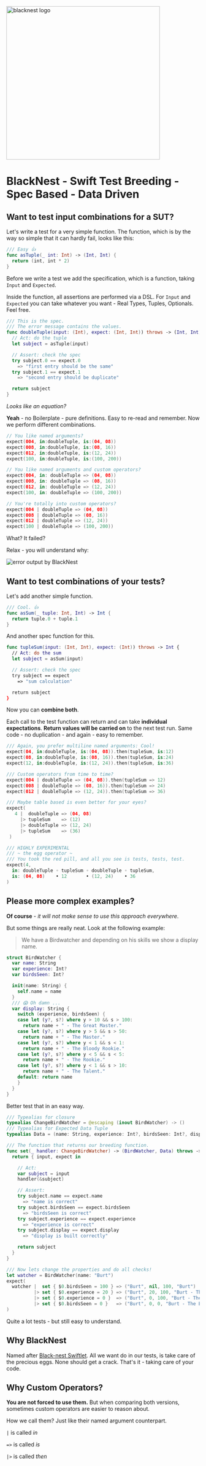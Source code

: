 

<p align="left">
   <img width="400px" src="https://github.com/elm4ward/BlackNest/blob/master/resources/blacknest.png?raw=true" alt="blacknest logo">
</p>

# BlackNest - Swift Test Breeding - Spec Based - Data Driven

## Want to test input combinations for a SUT?

Let's write a test for a very simple function. The function, which is by the way so simple that it can hardly fail, looks like this:

```swift
/// Easy 👍
func asTuple(_ int: Int) -> (Int, Int) {
  return (int, int * 2)
}
```

Before we write a test we add the specification, which is a function, taking `Input` and `Expected`.

Inside the function, all assertions are performed via a DSL. For `Input` and `Expected` you can take whatever you want - Real Types, Tuples, Optionals. Feel free.


```swift
/// This is the spec.
/// The error message contains the values.
func doubleTuple(input: (Int), expect: (Int, Int)) throws -> (Int, Int) {
  // Act: do the tuple
  let subject = asTuple(input)

  // Assert: check the spec
  try subject.0 == expect.0
    => "first entry should be the same"
  try subject.1 == expect.1
    => "second entry should be duplicate"

  return subject
}
```
_Looks like an equation?_

__Yeah__  - no Boilerplate - pure definitions.
Easy to re-read and remember.
Now we perform different combinations.

```swift
// You like named arguments?
expect(004, in:doubleTuple, is:(04, 08))
expect(008, in:doubleTuple, is:(08, 16))
expect(012, in:doubleTuple, is:(12, 24))
expect(100, in:doubleTuple, is:(100, 200))

// You like named arguments and custom operators?
expect(004, in: doubleTuple => (04, 08))
expect(008, in: doubleTuple => (08, 16))
expect(012, in: doubleTuple => (12, 24))
expect(100, in: doubleTuple => (100, 200))

// You're totally into custom operators?
expect(004 | doubleTuple => (04, 08))
expect(008 | doubleTuple => (08, 16))
expect(012 | doubleTuple => (12, 24))
expect(100 | doubleTuple => (100, 200))
```

What? It failed?

Relax - you will understand why:

   <img  src="https://github.com/elm4ward/BlackNest/blob/master/resources/error.png?raw=true" alt="error output by BlackNest">

## Want to test combinations of your tests?

Let's add another simple function.

```swift
/// Cool. 👍
func asSum(_ tuple: Int, Int) -> Int {
  return tuple.0 + tuple.1
}
```

And another spec function for this.

```swift
func tupleSum(input: (Int, Int), expect: (Int)) throws -> Int {
  // Act: do the sum
  let subject = asSum(input)

  // Assert: check the spec
  try subject == expect
    => "sum calculation"

  return subject
}
```

Now you can __combine both__.

Each call to the test function can return and can take __individual expectations__. __Return values will be carried on__ to the next test run.
Same code - no duplication - and again - easy to remember.

```swift
/// Again, you prefer multiline named arguments: Cool!
expect(04, in:doubleTuple, is:(04, 08)).then(tupleSum, is:12)
expect(08, in:doubleTuple, is:(08, 16)).then(tupleSum, is:24)
expect(12, in:doubleTuple, is:(12, 24)).then(tupleSum, is:36)

/// Custom operators from time to time?
expect(004 | doubleTuple => (04, 08)).then(tupleSum => 12)
expect(008 | doubleTuple => (08, 16)).then(tupleSum => 24)
expect(012 | doubleTuple => (12, 24)).then(tupleSum => 36)

/// Maybe table based is even better for your eyes?
expect(
   4 |  doubleTuple => (04, 08)
     |> tupleSum    => (12)
     |> doubleTuple => (12, 24)
     |> tupleSum    => (36)
 )

/// HIGHLY EXPERIMENTAL
/// ~ the egg operator ~
/// You took the red pill, and all you see is tests, tests, test.
expect(4,
  in: doubleTuple ◦ tupleSum ◦ doubleTuple ◦ tupleSum,
  is: (04, 08)    • 12       • (12, 24)    • 36
)

```

## Please more complex examples?

__Of course__ - _it will not make sense to use this approach everywhere_.<br />

But some things are really neat. Look at the following example:

> We have a Birdwatcher and depending on his skills we show a display name.

```swift
struct BirdWatcher {
  var name: String
  var experience: Int?
  var birdsSeen: Int?

  init(name: String) {
    self.name = name
  }
  /// 😱 Oh damn ...
  var display: String {
    switch (experience, birdsSeen) {
    case let (y?, s?) where y > 10 && s > 100:
      return name + " - The Great Master."
    case let (y?, s?) where y > 5 && s > 50:
      return name + " - The Master."
    case let (y?, s?) where y < 1 && s < 1:
      return name + " - The Bloody Rookie."
    case let (y?, s?) where y < 5 && s < 5:
      return name + " - The Rookie."
    case let (y?, s?) where y < 1 && s > 10:
      return name + " - The Talent."
    default: return name
    }
  }
}
```

Better test that in an easy way.

```swift
/// Typealias for closure
typealias ChangeBirdWatcher = @escaping (inout BirdWatcher) -> ()
/// Typealias for Expected Data Tuple
typealias Data = (name: String, experience: Int?, birdsSeen: Int?, display: String)

/// The function that returns our breeding function.
func set(_ handler: ChangeBirdWatcher) -> (BirdWatcher, Data) throws -> BirdWatcher {
  return { input, expect in

    // Act:
    var subject = input
    handler(&subject)

    // Assert:
    try subject.name == expect.name
      => "name is correct"
    try subject.birdsSeen == expect.birdsSeen
      => "birdsSeen is correct"
    try subject.experience == expect.experience
      => "experience is correct"
    try subject.display == expect.display
      => "display is built correctly"

    return subject
  }
}

/// Now lets change the properties and do all checks!
let watcher = BirdWatcher(name: "Burt")
expect(
  watcher |  set { $0.birdsSeen = 100 } => ("Burt", nil, 100, "Burt")
          |> set { $0.experience = 20 } => ("Burt", 20, 100, "Burt - The Master.")
          |> set { $0.experience = 0 }  => ("Burt", 0, 100, "Burt - The Talent.")
          |> set { $0.birdsSeen = 0 }   => ("Burt", 0, 0, "Burt - The Bloody Rookie.")
)
```

Quite a lot tests - but still easy to understand.

## Why BlackNest

Named after [Black-nest Swiftlet](https://en.wikipedia.org/wiki/Black-nest_swiftlet).
All we want do in our tests, is take care of the precious eggs.
None should get a crack. That's it - taking care of your code.

## Why Custom Operators?

__You are not forced to use them.__
But when comparing both versions, sometimes custom
operators are easier to reason about.

How we call them? Just like their named argument counterpart.

`|`  is called _in_

`=>` is called _is_

 `|>` is called _then_
